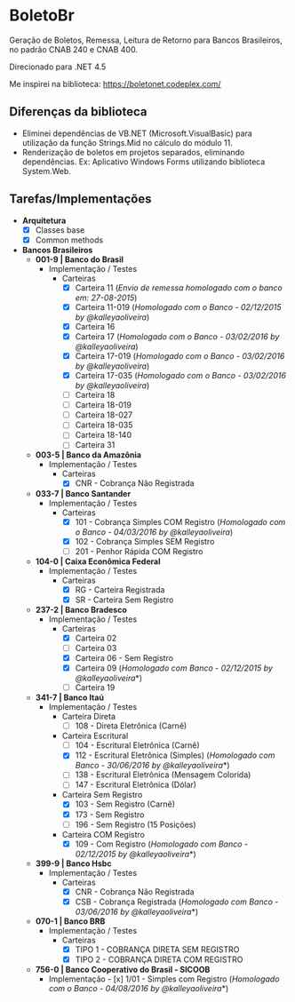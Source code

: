 BoletoBr
==========

Geração de Boletos, Remessa, Leitura de Retorno para Bancos Brasileiros, no padrão CNAB 240 e CNAB 400.

Direcionado para .NET 4.5

Me inspirei na biblioteca: https://boletonet.codeplex.com/

## Diferenças da biblioteca
- Eliminei dependências de VB.NET (Microsoft.VisualBasic) para utilização da função Strings.Mid no cálculo do módulo 11.
- Renderização de boletos em projetos separados, eliminando dependências. Ex: Aplicativo Windows Forms utilizando biblioteca System.Web.

## Tarefas/Implementações

- <b>Arquitetura</b>
	- [x] Classes base
	- [x] Common methods
- <b>Bancos Brasileiros</b>
	- <b>001-9 | Banco do Brasil</b>
		- Implementação / Testes
			- Carteiras
				- [x] Carteira 11 		(*Envio de remessa homologado com o banco em: 27-08-2015*)
				- [x] Carteira 11-019 	(*Homologado com o Banco - 02/12/2015 by @kalleyaoliveira*)
				- [x] Carteira 16
				- [x] Carteira 17		(*Homologado com o Banco - 03/02/2016 by @kalleyaoliveira*)
				- [x] Carteira 17-019 	(*Homologado com o Banco - 03/02/2016 by @kalleyaoliveira*)
				- [x] Carteira 17-035 	(*Homologado com o Banco - 03/02/2016 by @kalleyaoliveira*)
				- [ ] Carteira 18
				- [ ] Carteira 18-019
				- [ ] Carteira 18-027
				- [ ] Carteira 18-035
				- [ ] Carteira 18-140
				- [ ] Carteira 31
	- <b>003-5 | Banco da Amazônia</b>
		- Implementação / Testes
			- Carteiras
				- [x] CNR - Cobrança Não Registrada
	- <b>033-7 | Banco Santander</b>
		- Implementação / Testes
			- Carteiras
				- [x] 101 - Cobrança Simples COM Registro	(*Homologado com o Banco - 04/03/2016 by @kalleyaoliveira*)
				- [x] 102 - Cobrança Simples SEM Registro
				- [ ] 201 - Penhor Rápida COM Registro
	- <b>104-0 | Caixa Econômica Federal</b>
		- Implementação / Testes 
			- Carteiras
				- [x] RG - Carteira Registrada
				- [x] SR - Carteira Sem Registro
	- <b>237-2 | Banco Bradesco</b>
		- Implementação / Testes
			- Carteiras
				- [x] Carteira 02
				- [ ] Carteira 03
				- [x] Carteira 06 - Sem Registro
				- [x] Carteira 09 (*Homologado com Banco - 02/12/2015 by @kalleyaoliveira**)
				- [ ] Carteira 19
	- <b>341-7 | Banco Itaú</b>
		- Implementação / Testes 
			- Carteira Direta
				- [ ] 108 - Direta Eletrônica (Carnê) 
			- Carteira Escritural
				- [ ] 104 - Escritural Eletrônica (Carnê)
				- [x] 112 - Escritural Eletrônica (Simples) (*Homologado com Banco - 30/06/2016 by @kalleyaoliveira**)
				- [ ] 138 - Escritural Eletrônica (Mensagem Colorida)
				- [ ] 147 - Escritural Eletrônica (Dólar)
			- Carteira Sem Registro
				- [x] 103 - Sem Registro (Carnê)
				- [x] 173 - Sem Registro
				- [ ] 196 - Sem Registro (15 Posições)
			- Carteira COM Registro
				- [x] 109 - Com Registro (*Homologado com Banco - 02/12/2015 by @kalleyaoliveira**)
	- <b>399-9 | Banco Hsbc</b>
		- Implementação / Testes
			- Carteiras
				- [x] CNR - Cobrança Não Registrada
				- [x] CSB - Cobrança Registrada (*Homologado com Banco - 03/06/2016 by @kalleyaoliveira**)
	- <b>070-1 | Banco BRB</b>
		- Implementação / Testes
			- Carteiras
				- [x] TIPO 1 - COBRANÇA DIRETA SEM REGISTRO				
				- [x] TIPO 2 - COBRANÇA DIRETA COM REGISTRO
	- <b>756-0 | Banco Cooperativo do Brasil - SICOOB</b>
		- Implementação
				- [x] 1/01 - Simples com Registro (*Homologado com o Banco - 04/08/2016 by @kalleyaoliveira**)